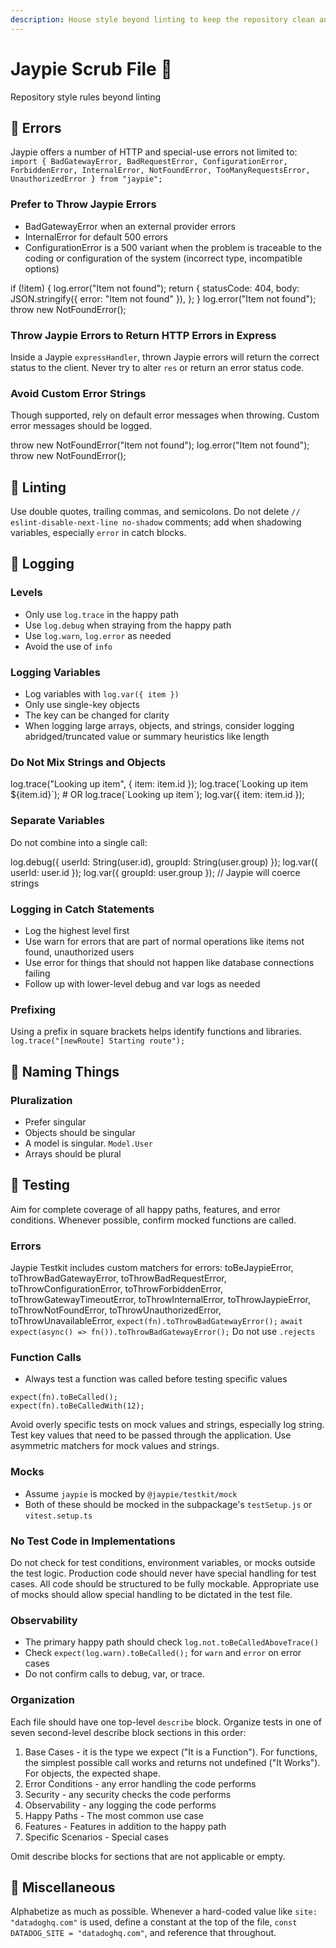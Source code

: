 ```yaml
---
description: House style beyond linting to keep the repository clean and organized
---
```


# Jaypie Scrub File 🧽

Repository style rules beyond linting

## 🚒 Errors

Jaypie offers a number of HTTP and special-use errors not limited to:
`import { BadGatewayError, BadRequestError, ConfigurationError, ForbiddenError, InternalError, NotFoundError, TooManyRequestsError, UnauthorizedError } from "jaypie";`

### Prefer to Throw Jaypie Errors

* BadGatewayError when an external provider errors
* InternalError for default 500 errors
* ConfigurationError is a 500 variant when the problem is traceable to the coding or configuration of the system (incorrect type, incompatible options)

<Bad>
if (!item) {
  log.error("Item not found");
  return {
    statusCode: 404,
    body: JSON.stringify({ error: "Item not found" }),
  };
}
</Bad>
<Good>
log.error("Item not found");
throw new NotFoundError();
</Good>

### Throw Jaypie Errors to Return HTTP Errors in Express

Inside a Jaypie `expressHandler`, thrown Jaypie errors will return the correct status to the client.
Never try to alter `res` or return an error status code.

### Avoid Custom Error Strings

Though supported, rely on default error messages when throwing.
Custom error messages should be logged.

<Bad>
throw new NotFoundError("Item not found");
</Bad>
<Good>
log.error("Item not found");
throw new NotFoundError();
</Good>

## 🧹 Linting

Use double quotes, trailing commas, and semicolons.
Do not delete `// eslint-disable-next-line no-shadow` comments; add when shadowing variables, especially `error` in catch blocks.

## 📢 Logging

### Levels

* Only use `log.trace` in the happy path
* Use `log.debug` when straying from the happy path
* Use `log.warn`, `log.error` as needed
* Avoid the use of `info`

### Logging Variables

* Log variables with `log.var({ item })`
* Only use single-key objects
* The key can be changed for clarity
* When logging large arrays, objects, and strings, consider logging abridged/truncated value or summary heuristics like length

### Do Not Mix Strings and Objects

<Bad>
log.trace("Looking up item", { item: item.id });
</Bad>
<Good>
log.trace(`Looking up item ${item.id}`);
# OR
log.trace(`Looking up item`);
log.var({ item: item.id });
</Good>

### Separate Variables

Do not combine into a single call:

<Bad>
log.debug({ userId: String(user.id), groupId: String(user.group) });
</Bad>
<Good>
log.var({ userId: user.id });
log.var({ groupId: user.group }); // Jaypie will coerce strings
</Good>

### Logging in Catch Statements

* Log the highest level first
* Use warn for errors that are part of normal operations like items not found, unauthorized users
* Use error for things that should not happen like database connections failing
* Follow up with lower-level debug and var logs as needed

### Prefixing

Using a prefix in square brackets helps identify functions and libraries.
`log.trace("[newRoute] Starting route");`

## 📛 Naming Things

### Pluralization

* Prefer singular
* Objects should be singular
* A model is singular. `Model.User`
* Arrays should be plural

## 🧪 Testing

Aim for complete coverage of all happy paths, features, and error conditions.
Whenever possible, confirm mocked functions are called.

### Errors

Jaypie Testkit includes custom matchers for errors: toBeJaypieError, toThrowBadGatewayError, toThrowBadRequestError, toThrowConfigurationError, toThrowForbiddenError, toThrowGatewayTimeoutError, toThrowInternalError, toThrowJaypieError, toThrowNotFoundError, toThrowUnauthorizedError, toThrowUnavailableError,
`expect(fn).toThrowBadGatewayError();`
`await expect(async() => fn()).toThrowBadGatewayError();`
Do not use `.rejects`

### Function Calls

* Always test a function was called before testing specific values
```
expect(fn).toBeCalled();
expect(fn).toBeCalledWith(12);
```
Avoid overly specific tests on mock values and strings, especially log string.
Test key values that need to be passed through the application.
Use asymmetric matchers for mock values and strings.

### Mocks

* Assume `jaypie` is mocked by `@jaypie/testkit/mock`
* Both of these should be mocked in the subpackage's `testSetup.js` or `vitest.setup.ts`

### No Test Code in Implementations

Do not check for test conditions, environment variables, or mocks outside the test logic.
Production code should never have special handling for test cases.
All code should be structured to be fully mockable.
Appropriate use of mocks should allow special handling to be dictated in the test file.

### Observability

* The primary happy path should check `log.not.toBeCalledAboveTrace()`
* Check `expect(log.warn).toBeCalled();` for `warn` and `error` on error cases
* Do not confirm calls to debug, var, or trace.

### Organization

Each file should have one top-level `describe` block.
Organize tests in one of seven second-level describe block sections in this order:

1. Base Cases - it is the type we expect ("It is a Function"). For functions, the simplest possible call works and returns not undefined ("It Works"). For objects, the expected shape.
2. Error Conditions - any error handling the code performs
3. Security - any security checks the code performs
4. Observability - any logging the code performs
5. Happy Paths - The most common use case
6. Features - Features in addition to the happy path
7. Specific Scenarios - Special cases

Omit describe blocks for sections that are not applicable or empty.

## 🍱 Miscellaneous

Alphabetize as much as possible.
Whenever a hard-coded value like `site: "datadoghq.com"` is used, define a constant at the top of the file, `const DATADOG_SITE = "datadoghq.com"`, and reference that throughout.